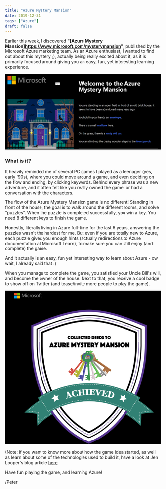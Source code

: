 ```yaml
---
title: "Azure Mystery Mansion"
date: 2019-12-31
tags: ["Azure"]
draft: false
---
```


Earlier this week, I discovered **"[Azure Mystery Mansion]https://www.microsoft.com/mysterymansion"**, published by the Microsoft Azure marketing team. As an Azure enthusiast, I wanted to find out about this mystery ;), actually being really excited about it, as it is primarily focused around giving you an easy, fun, yet interesting learning experience.

![Azure_Mystery_Mansion](../images/Azure_Mystery_Mansion.png)

### What is it?
It heavily reminded me of several PC games I played as a teenager (yes, early '90s), where you could move around a game, and even deciding on the flow and ending, by clicking keywords. Behind every phrase was a new adventure, and it often felt like you really owned the game, or had a conversation with the characters. 


The flow of the Azure Mystery Mansion game is no different! Standing in front of the house, the goal is to walk around the different rooms, and solve "puzzles". When the puzzle is completed successfully, you win a key. You need 8 different keys to finish the game.


Honestly, literally living in Azure full-time for the last 6 years, answering the puzzles wasn't the hardest for me. But even if you are totally new to Azure, each puzzle gives you enough hints (actually redirections to Azure documentation at Microsoft Learn), to make sure you can still enjoy (and complete) the game. 

And it actually is an easy, fun yet interesting way to learn about Azure - ow wait, I already said that :) 

When you manage to complete the game, you satisfied your Uncle Bill's will, and become the owner of the house. Next to that, you receive a cool badge to show off on Twitter (and tease/invite more people to play the game).

![Azure_Mystery_Mansion](../images/Azure_Mystery_Mansion_Badge.png)

(Note: if you want to know more about how the game idea started, as well as learn about some of the technologies used to build it, have a look at Jen Looper's blog article [here](https://dev.to/azure/the-making-of-the-azure-mystery-mansion-3ego)  


Have fun playing the game, and learning Azure! 



/Peter
